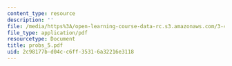 ```yaml
---
content_type: resource
description: ''
file: /media/https%3A/open-learning-course-data-rc.s3.amazonaws.com/3-45-magnetic-materials-spring-2004/2c98177bd04cc6ff35316a32216e3118_probs_5.pdf
file_type: application/pdf
resourcetype: Document
title: probs_5.pdf
uid: 2c98177b-d04c-c6ff-3531-6a32216e3118
---
```

